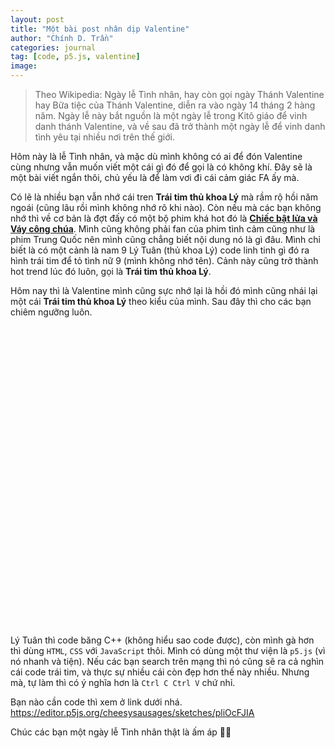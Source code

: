 ```yaml
---
layout: post
title: "Một bài post nhân dịp Valentine"
author: "Chính D. Trần"
categories: journal
tag: [code, p5.js, valentine]
image: 
---
```

> Theo Wikipedia: Ngày lễ Tình nhân, hay còn gọi ngày Thánh Valentine hay Bữa tiệc của Thánh Valentine, diễn ra vào ngày 14 tháng 2 hàng năm. Ngày lễ này bắt nguồn là một ngày lễ trong Kitô giáo để vinh danh thánh Valentine, và về sau đã trở thành một ngày lễ để vinh danh tình yêu tại nhiều nơi trên thế giới.

Hôm này là lễ Tình nhân, và mặc dù mình không có ai để đón Valentine cùng nhưng vẫn muốn viết một cái gì đó để gọi là có không khí. Đây sẽ là một bài viết ngắn thôi, chủ yếu là để làm vơi đi cái cảm giác FA ấy mà.

Có lẽ là nhiều bạn vẫn nhớ cái tren **Trái tim thủ khoa Lý** mà rầm rộ hồi năm ngoái (cũng lâu rồi mình không nhớ rõ khi nào). Còn nếu mà các bạn không nhớ thì về cơ bản là đợt đấy có một bộ phim khá hot đó là **[Chiếc bật lửa và Váy công chúa](https://www.netflix.com/vn/title/81666107)**. Mình cũng không phải fan của phim tình cảm cũng như là phim Trung Quốc nên mình cũng chẳng biết nội dung nó là gì đâu. Mình chỉ biết là có một cảnh là nam 9 Lý Tuân (thủ khoa Lý) code linh tinh gì đó ra hình trái tim để tỏ tình nữ 9 (mình không nhớ tên). Cảnh này cũng trở thành hot trend lúc đó luôn, gọi là **Trái tim thủ khoa Lý**.

Hôm nay thì là Valentine mình cũng sực nhớ lại là hồi đó mình cũng nhái lại một cái **Trái tim thủ khoa Lý** theo kiểu của mình. Sau đây thì cho các bạn chiêm ngưỡng luôn.

<div id="traitimthukhoaly" style="height: 30rem; width: 60%; max-height: 70%; min-width: 30rem;">
</div>
<script src="https://cdnjs.cloudflare.com/ajax/libs/p5.js/1.5.0/p5.js"></script>
<script src="https://cdnjs.cloudflare.com/ajax/libs/p5.js/1.5.0/addons/p5.sound.min.js"></script>
<script>
var t = 0;
function setup() {
  pixelDensity(1);
  var W = document.getElementById('traitimthukhoaly').offsetWidth*0.95;
  var H = document.getElementById('traitimthukhoaly').offsetHeight*0.95;
  createCanvas(W, H);
}
function windowResized() {
  var W = document.getElementById('traitimthukhoaly').offsetWidth*0.95;
  var H = document.getElementById('traitimthukhoaly').offsetHeight*0.95;
  resizeCanvas(W, H);
}
function draw() {
  t += 0.1
  background(250, 200, 200);
  stroke(255, 100, 100);
  strokeWeight(10)
  var r0 = min(width, height)*0.07*(1+0.1*cos(t));
  translate(width/2, height/3);
   for(let i = 1; i <= 50; i++){
    index = (i+t*5) - floor((i+t*5)/50)*50;
    co = exp(-index*index*0.001-0.05);
    strokeWeight(r0*co*0.5);
    stroke(255, 100, 100, 200*co);
    for(let j = 0; j <= 20; j++){
      let the = 6*PI*noise(j*0.1 + t*0.005 + i*5);
      let r = co*r0*(3.6 -(cos(2*the) + 3*sin(the))/(0.8 + abs(cos(the))) + 1.5*cos(2*the));
      let x = r*(1-0*noise(t*0.005 + the))*cos(the);
      let y = -r*(1+0*noise(t*0.005 + the))*sin(the);
      point(x,y);
    }
  }
}
</script>

Lý Tuân thì code băng C++ (không hiểu sao code được), còn mình gà hơn thì dùng `HTML`, `CSS` với `JavaScript` thôi. Mình có dùng một thư viện là `p5.js` (vì nó nhanh và tiện). Nếu các bạn search trên mạng thì nó cũng sẽ ra cả nghìn cái code trái tim, và thực sự nhiều cái còn đẹp hơn thế này nhiều. Nhưng mà, tự làm thì có ý nghĩa hơn là `Ctrl C Ctrl V` chứ nhỉ.

Bạn nào cần code thì xem ở link dưới nhá.  https://editor.p5js.org/cheesysausages/sketches/pliOcFJIA

Chúc các bạn một ngày lễ Tình nhân thật là ấm áp 🥰🥰

